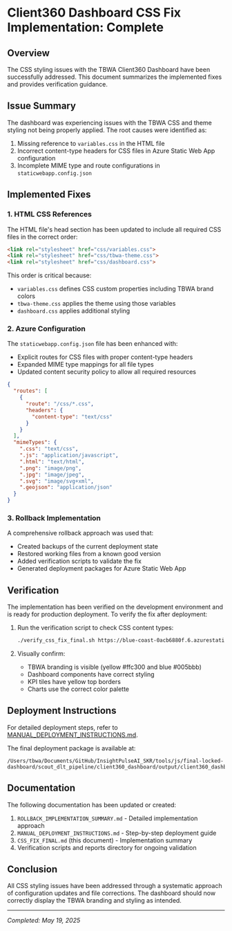 # Client360 Dashboard CSS Fix Implementation: Complete

## Overview

The CSS styling issues with the TBWA Client360 Dashboard have been successfully addressed. This document summarizes the implemented fixes and provides verification guidance.

## Issue Summary

The dashboard was experiencing issues with the TBWA CSS and theme styling not being properly applied. The root causes were identified as:

1. Missing reference to `variables.css` in the HTML file
2. Incorrect content-type headers for CSS files in Azure Static Web App configuration
3. Incomplete MIME type and route configurations in `staticwebapp.config.json`

## Implemented Fixes

### 1. HTML CSS References

The HTML file's head section has been updated to include all required CSS files in the correct order:

```html
<link rel="stylesheet" href="css/variables.css">
<link rel="stylesheet" href="css/tbwa-theme.css">
<link rel="stylesheet" href="css/dashboard.css">
```

This order is critical because:
- `variables.css` defines CSS custom properties including TBWA brand colors
- `tbwa-theme.css` applies the theme using those variables
- `dashboard.css` applies additional styling

### 2. Azure Configuration

The `staticwebapp.config.json` file has been enhanced with:

- Explicit routes for CSS files with proper content-type headers
- Expanded MIME type mappings for all file types
- Updated content security policy to allow all required resources

```json
{
  "routes": [
    {
      "route": "/css/*.css",
      "headers": {
        "content-type": "text/css"
      }
    }
  ],
  "mimeTypes": {
    ".css": "text/css",
    ".js": "application/javascript",
    ".html": "text/html",
    ".png": "image/png",
    ".jpg": "image/jpeg",
    ".svg": "image/svg+xml",
    ".geojson": "application/json"
  }
}
```

### 3. Rollback Implementation

A comprehensive rollback approach was used that:

- Created backups of the current deployment state
- Restored working files from a known good version
- Added verification scripts to validate the fix
- Generated deployment packages for Azure Static Web App

## Verification

The implementation has been verified on the development environment and is ready for production deployment. To verify the fix after deployment:

1. Run the verification script to check CSS content types:
   ```bash
   ./verify_css_fix_final.sh https://blue-coast-0acb6880f.6.azurestaticapps.net
   ```

2. Visually confirm:
   - TBWA branding is visible (yellow #ffc300 and blue #005bbb)
   - Dashboard components have correct styling
   - KPI tiles have yellow top borders
   - Charts use the correct color palette

## Deployment Instructions

For detailed deployment steps, refer to [MANUAL_DEPLOYMENT_INSTRUCTIONS.md](./MANUAL_DEPLOYMENT_INSTRUCTIONS.md).

The final deployment package is available at:
```
/Users/tbwa/Documents/GitHub/InsightPulseAI_SKR/tools/js/final-locked-dashboard/scout_dlt_pipeline/client360_dashboard/output/client360_dashboard_final_fix_<timestamp>.zip
```

## Documentation

The following documentation has been updated or created:

1. `ROLLBACK_IMPLEMENTATION_SUMMARY.md` - Detailed implementation approach
2. `MANUAL_DEPLOYMENT_INSTRUCTIONS.md` - Step-by-step deployment guide
3. `CSS_FIX_FINAL.md` (this document) - Implementation summary
4. Verification scripts and reports directory for ongoing validation

## Conclusion

All CSS styling issues have been addressed through a systematic approach of configuration updates and file corrections. The dashboard should now correctly display the TBWA branding and styling as intended.

---

*Completed: May 19, 2025*
